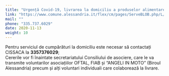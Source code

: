 ```yaml
---
title: "Urgență Covid-19, livrarea la domiciliu a produselor alimentare"
link: "https://www.comune.alessandria.it/flex/cm/pages/ServeBLOB.php/L/IT/IDPagina/2733"
mail: ""
phone: "335.737.6029"
date: 2020-11-13
weight: 10
---
```


Pentru serviciul de cumpărături la domiciliu este necesar să contactați CISSACA la **3357376029**;  
Cererile vor fi înaintate secretariatului Consiliului de asociere, care le va transmite voluntarilor asociațiilor OFTAL, FIAB și “ANGELI IN MOTO” (Biroul Alessandria) precum și alți voluntari individuali care colaborează la livrare.
